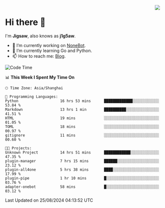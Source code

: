 <a href="#">
  <img align="right" src="https://github-readme-stats.vercel.app/api?username=j1g5awi&count_private=true&show_icons=true&title_color=80070B&text_color=B3B3B3&bg_color=212121&icon_color=80070B" />
</a>

# Hi there 👋

I'm **Jigsaw**, also knows as **j1g5aw**.

- 🔭 I’m currently working on [NoneBot](https://github.com/nonebot).
- 🌱 I’m currently learning Go and Python.
- 📫 How to reach me: [Blog](https://blog.maddestroyer.xyz/).

<!--START_SECTION:waka-->
![Code Time](http://img.shields.io/badge/Code%20Time-1%2C671%20hrs%2042%20mins-blue)

📊 **This Week I Spent My Time On** 

```text
🕑︎ Time Zone: Asia/Shanghai

💬 Programming Languages: 
Python                   16 hrs 53 mins      █████████████░░░░░░░░░░░░   53.84 % 
Markdown                 13 hrs 1 min        ██████████░░░░░░░░░░░░░░░   41.51 % 
HTML                     19 mins             ░░░░░░░░░░░░░░░░░░░░░░░░░   01.05 % 
TOML                     18 mins             ░░░░░░░░░░░░░░░░░░░░░░░░░   00.97 % 
gitignore                11 mins             ░░░░░░░░░░░░░░░░░░░░░░░░░   00.60 % 

🐱‍💻 Projects: 
Unknown Project          14 hrs 51 mins      ████████████░░░░░░░░░░░░░   47.35 % 
plugin-manager           7 hrs 15 mins       ██████░░░░░░░░░░░░░░░░░░░   23.12 % 
plugin-all4one           5 hrs 38 mins       ████░░░░░░░░░░░░░░░░░░░░░   17.99 % 
plugin-pipe              1 hr 10 mins        █░░░░░░░░░░░░░░░░░░░░░░░░   03.76 % 
adapter-onebot           58 mins             █░░░░░░░░░░░░░░░░░░░░░░░░   03.12 % 
```


 Last Updated on 25/08/2024 04:13:52 UTC
<!--END_SECTION:waka-->

